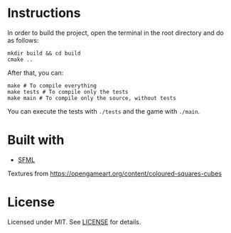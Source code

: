 # Instructions
In order to build the project, open the terminal in the root directory and do as
follows:

``` shell
mkdir build && cd build
cmake ..
```

After that, you can:
``` shell
make # To compile everything
make tests # To compile only the tests
make main # To compile only the source, without tests
```

You can execute the tests with `./tests` and the game with `./main`.

# Built with
* [SFML](https://www.sfml-dev.org/index.php)

Textures from https://opengameart.org/content/coloured-squares-cubes

# License
Licensed under MIT. See [LICENSE](LICENSE) for details.
